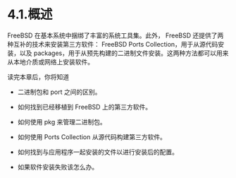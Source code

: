 # 4.1.概述

FreeBSD 在基本系统中捆绑了丰富的系统工具集。此外， FreeBSD 还提供了两种互补的技术来安装第三方软件： FreeBSD Ports Collection，用于从源代码安装，以及 packages，用于从预先构建的二进制文件安装。这两种方法都可以用来从本地介质或网络上安装软件。

读完本章后，你将知道

- 二进制包和 port 之间的区别。

- 如何找到已经移植到 FreeBSD 上的第三方软件。

- 如何使用 pkg 来管理二进制包。

- 如何使用 Ports Collection 从源代码构建第三方软件。

- 如何找到与应用程序一起安装的文件以进行安装后的配置。

- 如果软件安装失败该怎么办。
